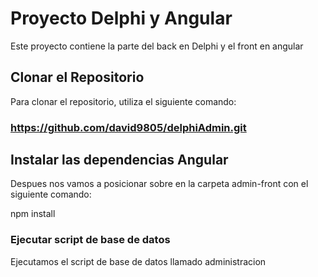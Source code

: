 # Proyecto Delphi y Angular

Este proyecto contiene la parte del back en Delphi y el front en angular

## Clonar el Repositorio

Para clonar el repositorio, utiliza el siguiente comando:

### https://github.com/david9805/delphiAdmin.git

## Instalar las dependencias Angular

Despues nos vamos a posicionar sobre en la carpeta admin-front con el siguiente comando:

npm install

### Ejecutar script de base de datos

Ejecutamos el script de base de datos llamado administracion

